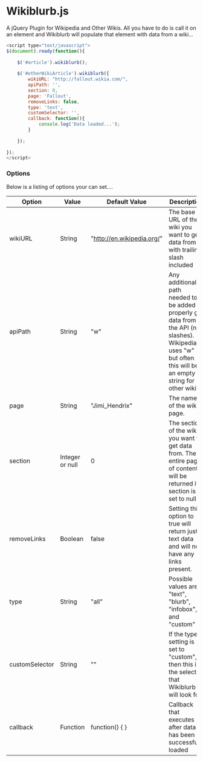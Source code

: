 Wikiblurb.js
=========

A jQuery Plugin for Wikipedia and Other Wikis. All you have to do is call it on an element and Wikiblurb will populate that element with data from a wiki...

```javascript
<script type="text/javascript">
$(document).ready(function(){
    
    $('#article').wikiblurb();
    
    $('#otherWikiArticle').wikiblurb({
        wikiURL: "http://fallout.wikia.com/",
        apiPath: '',
        section: 0,
        page: 'Fallout',
        removeLinks: false,	    
        type: 'text',
        customSelector: '',
        callback: function(){ 
            console.log('Data loaded...');
        }
              
    });
    
});
</script>
```

### Options

Below is a listing of options your can set....

| Option | Value | Default Value | Description | Example |
| --- | --- | --- | --- | --- |
| wikiURL | String | "http://en.wikipedia.org/" | The base URL of the wiki you want to get data from with trailing slash included | wikiURL: "http://fallout.wikia.com/" |
| apiPath | String | "w" | Any additional path needed to be added to properly get data from the API (no slashes). Wikipedia uses "w" but often this will be an empty string for other wikis. | wikiURL: "" |
| page | String | "Jimi_Hendrix" | The name of the wiki page. | page: "Brazil" |
| section | Integer or null | 0 | The section of the wiki you want to get data from. The entire page of content will be returned if section is set to null. | section: 4 |
| removeLinks | Boolean | false | Setting this option to true will return just text data and will not have any links present. | removeLinks: true |
| type | String | "all" | Possible values are "text", "blurb", "infobox", and "custom" | type: "infobox" |
| customSelector | String | "" | If the type setting is set to "custom", then this is the selector that Wikiblurb will look for | customSelector: ".mw-class" |
| callback | Function | function() { } | Callback that executes after data has been successfully loaded | function() { alert("Data loaded..."); } |